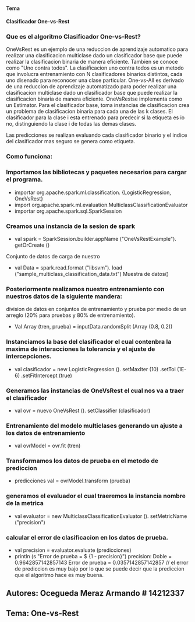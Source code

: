 
#### Tema

####  Clasificador One-vs-Rest

###  Que es el algoritmo Clasificador One-vs-Rest?

OneVsRest es un ejemplo de una reduccion de aprendizaje automatico para realizar una clasificacion multiclase dado un clasificador base que puede realizar la clasificacion binaria de manera eficiente. Tambien se conoce como "Uno contra todos".
La clasificacion uno contra todos es un metodo que involucra entrenamiento con N clasificadores binarios distintos, cada uno disenado para reconocer una clase particular. One-vs-All es derivado de una reduccion de aprendizaje automatizado para poder realizar una clasificacion multiclase dado un clasificador base que puede realizar la clasificacion binaria de manera eficiente.
OneVsRestse implementa como un Estimator. Para el clasificador base, toma instancias de clasificacion crea un problema de clasificacion binaria para cada una de las k clases. El clasificador para la clase i esta entrenado para predecir si la etiqueta es io no, distinguiendo la clase i de todas las demas clases.

Las predicciones se realizan evaluando cada clasificador binario y el indice del clasificador mas seguro se genera como etiqueta.

### Como funciona:
### Importamos las bibliotecas y paquetes necesarios para cargar el programa.
* importar org.apache.spark.ml.classification. {LogisticRegression, OneVsRest}
* import org.apache.spark.ml.evaluation.MulticlassClassificationEvaluator
* importar org.apache.spark.sql.SparkSession

### Creamos una instancia de la sesion de spark
* val spark = SparkSession.builder.appName ("OneVsRestExample"). getOrCreate ()

Conjunto de datos de carga de nuestro 

* val Data = spark.read.format ("libsvm"). load ("sample_multiclass_classification_data.txt")
Muestra de datos()

### Posteriormente realizamos nuestro entrenamiento con nuestros datos de la siguiente mandera:
 division de datos en conjuntos de entrenamiento y prueba por medio de un arreglo (20% para pruebas y 80% de entrenamiento).
* Val Array (tren, prueba) = inputData.randomSplit (Array (0.8, 0.2))

### Instanciamos la base del clasificador el cual contenbra la maxima de interacciones la tolerancia y el ajuste de intercepciones.
*   val clasificador = new LogisticRegression (). setMaxIter (10) .setTol (1E-6) .setFitIntercept (true)

### Generamos las instancias de OneVsRest el cual nos va a traer el clasificador
* val ovr = nuevo OneVsRest (). setClassifier (clasificador)

### Entrenamiento del modelo multiclases generando un ajuste a los datos de entrenamiento
* val ovrModel = ovr.fit (tren)

### Transformamos los datos de prueba en el metodo de prediccion
* predicciones val = ovrModel.transform (prueba)

### generamos el evaluador el cual traeremos la instancia nombre de la metrica
* val evaluator = new MulticlassClassificationEvaluator (). setMetricName ("precision")

### calcular el error de clasificacion en los datos de prueba.
* val precision = evaluator.evaluate (predicciones)
* println (s "Error de prueba = $ {1 - precision}")
                precision: Doble = 0.9642857142857143
                Error de prueba = 0.0357142857142857 // el error de prediccion es muy bajo por lo que se puede decir que la prediccion que el algoritmo hace es muy buena.

## Autores: Ocegueda Meraz Armando # 14212337

## Tema: One-vs-Rest